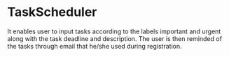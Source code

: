 # TaskScheduler

It enables user to input tasks according to the labels important and urgent along with the task deadline and description.
The user is then reminded of the tasks through email that he/she used during registration.
